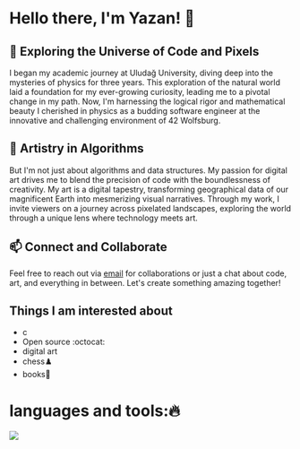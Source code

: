 # Hello there, I'm Yazan! 👋
## 🔭 Exploring the Universe of Code and Pixels

I began my academic journey at Uludağ University, diving deep into the mysteries of physics for three years. This exploration of the natural world laid a foundation for my ever-growing curiosity, leading me to a pivotal change in my path. Now, I'm harnessing the logical rigor and mathematical beauty I cherished in physics as a budding software engineer at the innovative and challenging environment of 42 Wolfsburg.

## 🎨 Artistry in Algorithms

But I'm not just about algorithms and data structures. My passion for digital art drives me to blend the precision of code with the boundlessness of creativity. My art is a digital tapestry, transforming geographical data of our magnificent Earth into mesmerizing visual narratives. Through my work, I invite viewers on a journey across pixelated landscapes, exploring the world through a unique lens where technology meets art.

## 📫 Connect and Collaborate

Feel free to reach out via [email](mailto:xthingx@icloud.com) for collaborations or just a chat about code, art, and everything in between. Let's create something amazing together!

## Things I am interested about

- c  
- Open source :octocat:
- digital art
- chess♟️
- books📘

# languages and tools:🔥
<img src="https://skillicons.dev/icons?i=git,github,vscode,figma,c,js,bash">
